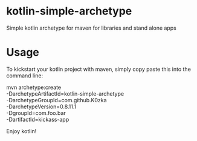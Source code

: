kotlin-simple-archetype
=======================

Simple kotlin archetype for maven for libraries and stand alone apps

Usage
=====

To kickstart your kotlin project with maven, simply copy paste this into the command line:

mvn archetype:create \
    -DarchetypeArtifactId=kotlin-simple-archetype \
    -DarchetypeGroupId=com.github.K0zka \
    -DarchetypeVersion=0.8.11.1 \
    -DgroupId=com.foo.bar \
    -DartifactId=kickass-app

Enjoy kotlin!
